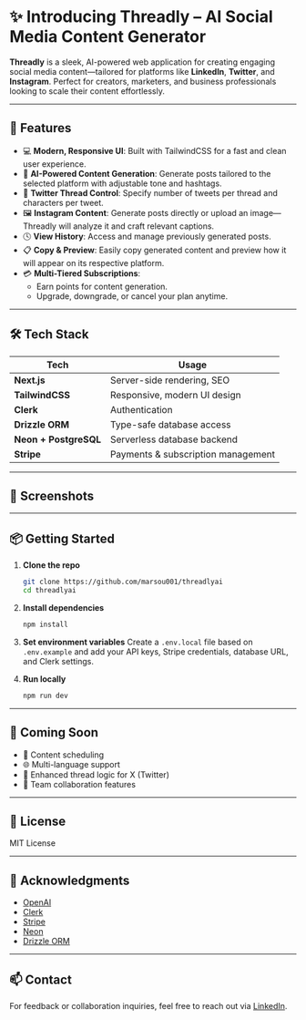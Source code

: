 # ✨ Introducing Threadly – AI Social Media Content Generator

**Threadly** is a sleek, AI-powered web application for creating engaging social media content—tailored for platforms like **LinkedIn**, **Twitter**, and **Instagram**. Perfect for creators, marketers, and business professionals looking to scale their content effortlessly.

---

## 🚀 Features

- 💻 **Modern, Responsive UI**: Built with TailwindCSS for a fast and clean user experience.
- 🤖 **AI-Powered Content Generation**: Generate posts tailored to the selected platform with adjustable tone and hashtags.
- 🧵 **Twitter Thread Control**: Specify number of tweets per thread and characters per tweet.
- 🖼️ **Instagram Content**: Generate posts directly or upload an image—Threadly will analyze it and craft relevant captions.
- 🕓 **View History**: Access and manage previously generated posts.
- 📋 **Copy & Preview**: Easily copy generated content and preview how it will appear on its respective platform.
- 💳 **Multi-Tiered Subscriptions**:
  - Earn points for content generation.
  - Upgrade, downgrade, or cancel your plan anytime.

---

## 🛠️ Tech Stack

| Tech            | Usage                                  |
|-----------------|----------------------------------------|
| **Next.js**     | Server-side rendering, SEO             |
| **TailwindCSS** | Responsive, modern UI design           |
| **Clerk**       | Authentication                         |
| **Drizzle ORM** | Type-safe database access              |
| **Neon + PostgreSQL** | Serverless database backend      |
| **Stripe**      | Payments & subscription management     |

---

## 📸 Screenshots

<!-- Add screenshots or a demo GIF here -->

---

## 📦 Getting Started

1. **Clone the repo**  
   ```bash
   git clone https://github.com/marsou001/threadlyai
   cd threadlyai

2. **Install dependencies**

   ```bash
   npm install
   ```

3. **Set environment variables**
   Create a `.env.local` file based on `.env.example` and add your API keys, Stripe credentials, database URL, and Clerk settings.

4. **Run locally**

   ```bash
   npm run dev
   ```

---

## 🧠 Coming Soon

* 📅 Content scheduling
* 🌐 Multi-language support
* 🧵 Enhanced thread logic for X (Twitter)
* 👥 Team collaboration features

---

## 📝 License

MIT License

---

## 🙌 Acknowledgments

* [OpenAI](https://openai.com/)
* [Clerk](https://clerk.dev/)
* [Stripe](https://stripe.com/)
* [Neon](https://neon.tech/)
* [Drizzle ORM](https://orm.drizzle.team/)

---

## 📫 Contact

For feedback or collaboration inquiries, feel free to reach out via [LinkedIn](https://www.linkedin.com/in/marouane-souda).

